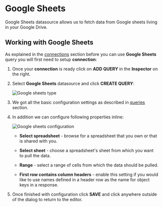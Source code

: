# Google Sheets

<p class="description">Google Sheets datasource allows us to fetch data from Google sheets living in your Google Drive.</p>

## Working with Google Sheets

As explained in the [connections](/toolpad/connecting-to-datasources/connections/) section before you can use **Google Sheets** query you will first need to setup **connection**:

1. Once your **connection** is ready click on **ADD QUERY** in the **Inspector** on the right.

1. Select **Google Sheets** datasource and click **CREATE QUERY**:

   ![Google sheets type](/static/toolpad/google-sheets-query-1.png)

1. We got all the basic configuration settings as described in [queries](/toolpad/connecting-to-datasources/queries/) section.

1. In addition we can configure following properties inline:

   ![Google sheets configuration](/static/toolpad/google-sheets-query-2.png)

   - **Select spreadsheet** - browse for a spreadsheet that you own or that is shared with you.

   - **Select sheet** - choose a spreadsheet's sheet from which you want to pull the data.

   - **Range** - select a range of cells from which the data should be pulled.

   - **First row contains column headers** - enable this setting if you would like to use names defined in a header row as the name for object keys in a response.

1. Once finished with configuration click **SAVE** and click anywhere outside of the dialog to return to the editor.
